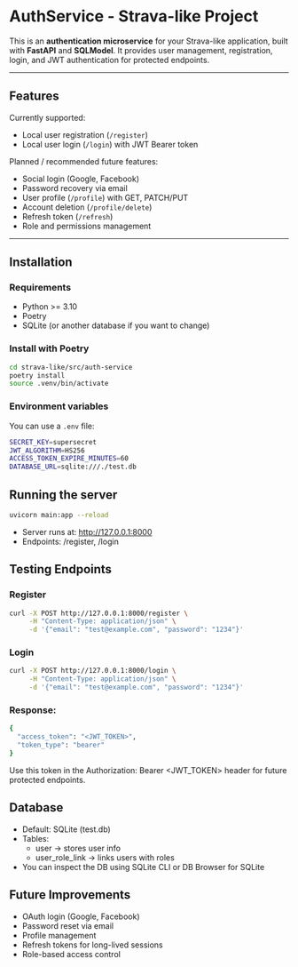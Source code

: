 # AuthService - Strava-like Project

This is an **authentication microservice** for your Strava-like application, built with **FastAPI** and **SQLModel**.
It provides user management, registration, login, and JWT authentication for protected endpoints.

---

## Features

Currently supported:

- Local user registration (`/register`)
- Local user login (`/login`) with JWT Bearer token

Planned / recommended future features:

- Social login (Google, Facebook)
- Password recovery via email
- User profile (`/profile`) with GET, PATCH/PUT
- Account deletion (`/profile/delete`)
- Refresh token (`/refresh`)
- Role and permissions management

---

## Installation

### Requirements

- Python >= 3.10
- Poetry
- SQLite (or another database if you want to change)

### Install with Poetry

```bash
cd strava-like/src/auth-service
poetry install
source .venv/bin/activate
```

### Environment variables

You can use a `.env` file:

```bash
SECRET_KEY=supersecret
JWT_ALGORITHM=HS256
ACCESS_TOKEN_EXPIRE_MINUTES=60
DATABASE_URL=sqlite:///./test.db
```

## Running the server

```bash
uvicorn main:app --reload
```

* Server runs at: http://127.0.0.1:8000
* Endpoints: /register, /login

## Testing Endpoints

### Register

```bash
curl -X POST http://127.0.0.1:8000/register \
     -H "Content-Type: application/json" \
     -d '{"email": "test@example.com", "password": "1234"}'
```

### Login

```bash
curl -X POST http://127.0.0.1:8000/login \
     -H "Content-Type: application/json" \
     -d '{"email": "test@example.com", "password": "1234"}'
```

### Response:

```bash
{
  "access_token": "<JWT_TOKEN>",
  "token_type": "bearer"
}
```


Use this token in the Authorization: Bearer <JWT_TOKEN> header for future protected endpoints.

## Database

* Default: SQLite (test.db)
* Tables:
  * user → stores user info
  * user_role_link → links users with roles
* You can inspect the DB using SQLite CLI or DB Browser for SQLite

## Future Improvements

* OAuth login (Google, Facebook)
* Password reset via email
* Profile management
* Refresh tokens for long-lived sessions
* Role-based access control
